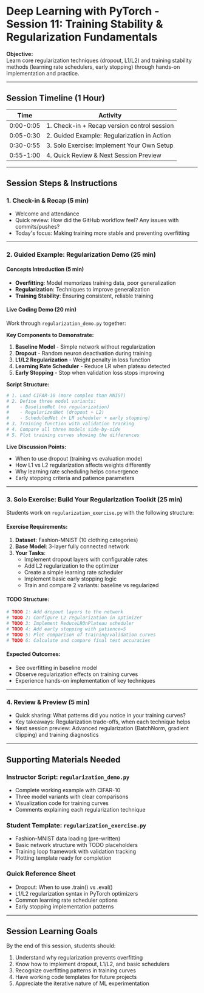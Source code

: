 # Deep Learning with PyTorch - Session 11: Training Stability & Regularization Fundamentals

**Objective:**    
Learn core regularization techniques (dropout, L1/L2) and training stability methods (learning rate schedulers, early stopping) through hands-on implementation and practice.

---

## Session Timeline (1 Hour)

| Time      | Activity                                       |
| --------- | ---------------------------------------------- |
| 0:00-0:05 | 1. Check-in + Recap version control session   |
| 0:05-0:30 | 2. Guided Example: Regularization in Action   |
| 0:30-0:55 | 3. Solo Exercise: Implement Your Own Setup    |
| 0:55-1:00 | 4. Quick Review & Next Session Preview        |

---

## Session Steps & Instructions

### 1. **Check-in & Recap** (5 min)
- Welcome and attendance
- Quick review: How did the GitHub workflow feel? Any issues with commits/pushes?
- Today's focus: Making training more stable and preventing overfitting

---

### 2. **Guided Example: Regularization Demo** (25 min)

#### **Concepts Introduction** (5 min)
- **Overfitting**: Model memorizes training data, poor generalization
- **Regularization**: Techniques to improve generalization
- **Training Stability**: Ensuring consistent, reliable training

#### **Live Coding Demo** (20 min)
Work through `regularization_demo.py` together:

**Key Components to Demonstrate:**
1. **Baseline Model** - Simple network without regularization
2. **Dropout** - Random neuron deactivation during training
3. **L1/L2 Regularization** - Weight penalty in loss function
4. **Learning Rate Scheduler** - Reduce LR when plateau detected
5. **Early Stopping** - Stop when validation loss stops improving

**Script Structure:**
```python
# 1. Load CIFAR-10 (more complex than MNIST)
# 2. Define three model variants:
#    - BaselineNet (no regularization)
#    - RegularizedNet (dropout + L2)
#    - ScheduledNet (+ LR scheduler + early stopping)
# 3. Training function with validation tracking
# 4. Compare all three models side-by-side
# 5. Plot training curves showing the differences
```

**Live Discussion Points:**
- When to use dropout (training vs evaluation mode)
- How L1 vs L2 regularization affects weights differently
- Why learning rate scheduling helps convergence
- Early stopping criteria and patience parameters

---

### 3. **Solo Exercise: Build Your Regularization Toolkit** (25 min)

Students work on `regularization_exercise.py` with the following structure:

#### **Exercise Requirements:**
1. **Dataset**: Fashion-MNIST (10 clothing categories)
2. **Base Model**: 3-layer fully connected network
3. **Your Tasks**:
   - Implement dropout layers with configurable rates
   - Add L2 regularization to the optimizer
   - Create a simple learning rate scheduler
   - Implement basic early stopping logic
   - Train and compare 2 variants: baseline vs regularized

#### **TODO Structure:**
```python
# TODO 1: Add dropout layers to the network
# TODO 2: Configure L2 regularization in optimizer
# TODO 3: Implement ReduceLROnPlateau scheduler
# TODO 4: Add early stopping with patience=5
# TODO 5: Plot comparison of training/validation curves
# TODO 6: Calculate and compare final test accuracies
```

#### **Expected Outcomes:**
- See overfitting in baseline model
- Observe regularization effects on training curves
- Experience hands-on implementation of key techniques

---

### 4. **Review & Preview** (5 min)
- Quick sharing: What patterns did you notice in your training curves?
- Key takeaways: Regularization trade-offs, when each technique helps
- Next session preview: Advanced regularization (BatchNorm, gradient clipping) and training diagnostics

---

## **Supporting Materials Needed**

### **Instructor Script: `regularization_demo.py`**
- Complete working example with CIFAR-10
- Three model variants with clear comparisons
- Visualization code for training curves
- Comments explaining each regularization technique

### **Student Template: `regularization_exercise.py`**
- Fashion-MNIST data loading (pre-written)
- Basic network structure with TODO placeholders
- Training loop framework with validation tracking
- Plotting template ready for completion

### **Quick Reference Sheet**
- Dropout: When to use .train() vs .eval()
- L1/L2 regularization syntax in PyTorch optimizers
- Common learning rate scheduler options
- Early stopping implementation patterns

---

## **Session Learning Goals**
By the end of this session, students should:
1. Understand why regularization prevents overfitting
2. Know how to implement dropout, L1/L2, and basic schedulers
3. Recognize overfitting patterns in training curves
4. Have working code templates for future projects
5. Appreciate the iterative nature of ML experimentation
